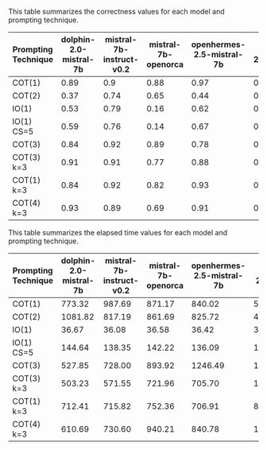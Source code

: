 This table summarizes the correctness values for each model and prompting technique.

| Prompting Technique | dolphin-2.0-mistral-7b | mistral-7b-instruct-v0.2 | mistral-7b-openorca | openhermes-2.5-mistral-7b | phi-2.Q6_K |
| ------------------- | ---------------------- | ------------------------ | ------------------- | ------------------------- | ---------- |
| COT(1)              | 0.89                   | 0.9                      | 0.88                | 0.97                      | 0.54       |
| COT(2)              | 0.37                   | 0.74                     | 0.65                | 0.44                      | 0.72       |
| IO(1)               | 0.53                   | 0.79                     | 0.16                | 0.62                      | 0.55       |
| IO(1) CS=5          | 0.59                   | 0.76                     | 0.14                | 0.67                      | 0.56       |
| COT(3)              | 0.84                   | 0.92                     | 0.89                | 0.78                      | 0.13       |
| COT(3) k=3          | 0.91                   | 0.91                     | 0.77                | 0.88                      | 0.12       |
| COT(1) k=3          | 0.84                   | 0.92                     | 0.82                | 0.93                      | 0.2        |
| COT(4) k=3          | 0.93                   | 0.89                     | 0.69                | 0.91                      | 0.18       |

This table summarizes the elapsed time values for each model and prompting technique.

| Prompting Technique | dolphin-2.0-mistral-7b | mistral-7b-instruct-v0.2 | mistral-7b-openorca | openhermes-2.5-mistral-7b | phi-2.Q6_K |
| ------------------- | ---------------------- | ------------------------ | ------------------- | ------------------------- | ---------- |
| COT(1)              | 773.32                 | 987.69                   | 871.17              | 840.02                    | 569.82     |
| COT(2)              | 1081.82                | 817.19                   | 861.69              | 825.72                    | 437.53     |
| IO(1)               | 36.67                  | 36.08                    | 36.58               | 36.42                     | 30.26      |
| IO(1) CS=5          | 144.64                 | 138.35                   | 142.22              | 136.09                    | 131.97     |
| COT(3)              | 527.85                 | 728.00                   | 893.92              | 1246.49                   | 1396.63    |
| COT(3) k=3          | 503.23                 | 571.55                   | 721.96              | 705.70                    | 1367.18    |
| COT(1) k=3          | 712.41                 | 715.82                   | 752.36              | 706.91                    | 835.86     |
| COT(4) k=3          | 610.69                 | 730.60                   | 940.21              | 840.78                    | 1032.30    |
